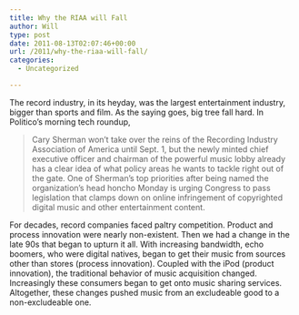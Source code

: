 ```yaml
---
title: Why the RIAA will Fall
author: Will
type: post
date: 2011-08-13T02:07:46+00:00
url: /2011/why-the-riaa-will-fall/
categories:
  - Uncategorized

---
```

The record industry, in its heyday, was the largest entertainment industry, bigger than sports and film. As the saying goes, big tree fall hard. In Politico&#8217;s morning tech roundup,

> Cary Sherman won’t take over the reins of the Recording Industry Association of America until Sept. 1, but the newly minted chief executive officer and chairman of the powerful music lobby already has a clear idea of what policy areas he wants to tackle right out of the gate. One of Sherman’s top priorities after being named the organization’s head honcho Monday is urging Congress to pass legislation that clamps down on online infringement of copyrighted digital music and other entertainment content.

For decades, record companies faced paltry competition. Product and process innovation were nearly non-existent. Then we had a change in the late 90s that began to upturn it all. With increasing bandwidth, echo boomers, who were digital natives, began to get their music from sources other than stores (process innovation). Coupled with the iPod (product innovation), the traditional behavior of music acquisition changed. Increasingly these consumers began to get onto music sharing services. Altogether, these changes pushed music from an excludeable good to a non-excludeable one.